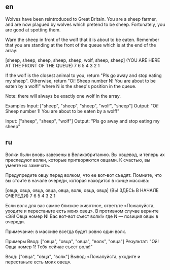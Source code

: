 ## en

Wolves have been reintroduced to Great Britain. You are a sheep farmer,
and are now plagued by wolves which pretend to be sheep. Fortunately, you are good at spotting them.

Warn the sheep in front of the wolf that it is about to be eaten.
Remember that you are standing at the front of the queue which is at the end of the array:

[sheep, sheep, sheep, sheep, sheep, wolf, sheep, sheep]      (YOU ARE HERE AT THE FRONT OF THE QUEUE)
   7      6      5      4      3            2      1

If the wolf is the closest animal to you, return "Pls go away and stop eating my sheep".
Otherwise, return "Oi! Sheep number N! You are about to be eaten by a wolf!"
where N is the sheep's position in the queue.

Note: there will always be exactly one wolf in the array.

Examples
Input: ["sheep", "sheep", "sheep", "wolf", "sheep"]
Output: "Oi! Sheep number 1! You are about to be eaten by a wolf!"

Input: ["sheep", "sheep", "wolf"]
Output: "Pls go away and stop eating my sheep"

## ru

Волки были вновь завезены в Великобританию. Вы овцевод,
и теперь их преследуют волки, которые притворяются овцами. К счастью, вы умеете их замечать.

Предупредите овцу перед волком, что ее вот-вот съедят.
Помните, что вы стоите в начале очереди, которая находится в конце массива:

[овца, овца, овца, овца, овца, волк, овца, овца] (ВЫ ЗДЕСЬ В НАЧАЛЕ ОЧЕРЕДИ)
   7 6 5 4 3 2 1

Если волк для вас самое близкое животное, ответьте «Пожалуйста, уходите и перестаньте есть моих овец».
В противном случае верните «Эй! Овца номер N! Вас вот-вот съест волк!»
где N — позиция овцы в очереди.

Примечание: в массиве всегда будет ровно один волк.

Примеры
Ввод: ["овца", "овца", "овца", "волк", "овца"]
Результат: "Ой! Овца номер 1! Тебя сейчас съест волк!"

Ввод: ["овца", "овца", "волк"]
Вывод: «Пожалуйста, уходите и перестаньте есть моих овец».